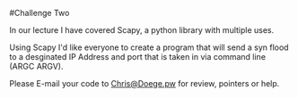 #Challenge Two

In our lecture I have covered Scapy, a python library with multiple uses. 

Using Scapy I'd like everyone to create a program that will send a syn flood to a desginated IP Address and port that is taken in via command line (ARGC ARGV). 

Please E-mail your code to Chris@Doege.pw for review, pointers or help. 
